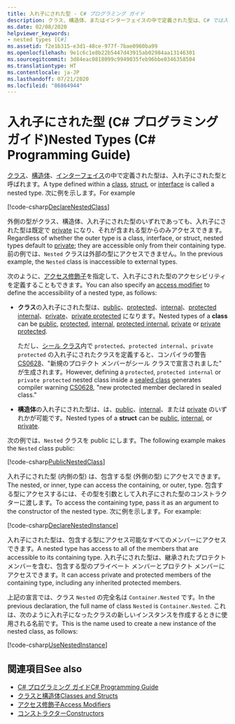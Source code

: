 ```yaml
---
title: 入れ子にされた型 - C# プログラミング ガイド
description: クラス、構造体、またはインターフェイスの中で定義された型は、C# では入れ子にされた型と呼ばれます。
ms.date: 02/08/2020
helpviewer_keywords:
- nested types [C#]
ms.assetid: f2e1b315-e3d1-48ce-977f-7bae0960ba99
ms.openlocfilehash: 9e1c6c1e8b22b5447d43915ab02984aa13146301
ms.sourcegitcommit: 3d84eac0818099c9949035feb96bbe0346358504
ms.translationtype: HT
ms.contentlocale: ja-JP
ms.lasthandoff: 07/21/2020
ms.locfileid: "86864944"
---
```

# <a name="nested-types-c-programming-guide"></a><span data-ttu-id="fc024-103">入れ子にされた型 (C# プログラミング ガイド)</span><span class="sxs-lookup"><span data-stu-id="fc024-103">Nested Types (C# Programming Guide)</span></span>

<span data-ttu-id="fc024-104">[クラス](../../language-reference/keywords/class.md)、[構造体](../../language-reference/builtin-types/struct.md)、[インターフェイス](../../language-reference/keywords/interface.md)の中で定義された型は、入れ子にされた型と呼ばれます。</span><span class="sxs-lookup"><span data-stu-id="fc024-104">A type defined within a [class](../../language-reference/keywords/class.md), [struct](../../language-reference/builtin-types/struct.md), or [interface](../../language-reference/keywords/interface.md) is called a nested type.</span></span> <span data-ttu-id="fc024-105">次に例を示します。</span><span class="sxs-lookup"><span data-stu-id="fc024-105">For example</span></span>

[!code-csharp[DeclareNestedClass](~/samples/snippets/csharp/objectoriented/nestedtypes.cs#DeclareNestedClass)]

<span data-ttu-id="fc024-106">外側の型がクラス、構造体、入れ子にされた型のいずれであっても、入れ子にされた型は既定で [private](../../language-reference/keywords/private.md) になり、それが含まれる型からのみアクセスできます。</span><span class="sxs-lookup"><span data-stu-id="fc024-106">Regardless of whether the outer type is a class, interface, or struct, nested types default to [private](../../language-reference/keywords/private.md); they are accessible only from their containing type.</span></span> <span data-ttu-id="fc024-107">前の例では、`Nested` クラスは外部の型にアクセスできません。</span><span class="sxs-lookup"><span data-stu-id="fc024-107">In the previous example, the `Nested` class is inaccessible to external types.</span></span>

<span data-ttu-id="fc024-108">次のように、[アクセス修飾子](../../language-reference/keywords/access-modifiers.md)を指定して、入れ子にされた型のアクセシビリティを定義することもできます。</span><span class="sxs-lookup"><span data-stu-id="fc024-108">You can also specify an [access modifier](../../language-reference/keywords/access-modifiers.md) to define the accessibility of a nested type, as follows:</span></span>

- <span data-ttu-id="fc024-109">**クラス**の入れ子にされた型は、[public](../../language-reference/keywords/public.md)、[protected](../../language-reference/keywords/protected.md)、[internal](../../language-reference/keywords/internal.md)、[protected internal](../../language-reference/keywords/protected-internal.md)、[private](../../language-reference/keywords/private.md)、[private protected](../../language-reference/keywords/private-protected.md) になります。</span><span class="sxs-lookup"><span data-stu-id="fc024-109">Nested types of a **class** can be [public](../../language-reference/keywords/public.md), [protected](../../language-reference/keywords/protected.md), [internal](../../language-reference/keywords/internal.md), [protected internal](../../language-reference/keywords/protected-internal.md), [private](../../language-reference/keywords/private.md) or [private protected](../../language-reference/keywords/private-protected.md).</span></span>

   <span data-ttu-id="fc024-110">ただし、[シール クラス](../../language-reference/keywords/sealed.md)内で `protected`、`protected internal`、`private protected` の入れ子にされたクラスを定義すると、コンパイラの警告 [CS0628](../../misc/cs0628.md)、"新規のプロテクト メンバーがシール クラスで宣言されました" が生成されます。</span><span class="sxs-lookup"><span data-stu-id="fc024-110">However, defining a `protected`, `protected internal` or `private protected` nested class inside a [sealed class](../../language-reference/keywords/sealed.md) generates compiler warning [CS0628](../../misc/cs0628.md), "new protected member declared in sealed class."</span></span>
  
- <span data-ttu-id="fc024-111">**構造体**の入れ子にされた型は、は、[public](../../language-reference/keywords/public.md)、[internal](../../language-reference/keywords/internal.md)、または [private](../../language-reference/keywords/private.md) のいずれかが可能です。</span><span class="sxs-lookup"><span data-stu-id="fc024-111">Nested types of a **struct** can be [public](../../language-reference/keywords/public.md), [internal](../../language-reference/keywords/internal.md), or [private](../../language-reference/keywords/private.md).</span></span>

<span data-ttu-id="fc024-112">次の例では、`Nested` クラスを public にします。</span><span class="sxs-lookup"><span data-stu-id="fc024-112">The following example makes the `Nested` class public:</span></span>

[!code-csharp[PublicNestedClass](~/samples/snippets/csharp/objectoriented/nestedtypes.cs#PublicNestedClass)]

<span data-ttu-id="fc024-113">入れ子にされた型 (内側の型) は、包含する型 (外側の型) にアクセスできます。</span><span class="sxs-lookup"><span data-stu-id="fc024-113">The nested, or inner, type can access the containing, or outer, type.</span></span> <span data-ttu-id="fc024-114">包含する型にアクセスするには、その型を引数として入れ子にされた型のコンストラクターに渡します。</span><span class="sxs-lookup"><span data-stu-id="fc024-114">To access the containing type, pass it as an argument to the constructor of the nested type.</span></span> <span data-ttu-id="fc024-115">次に例を示します。</span><span class="sxs-lookup"><span data-stu-id="fc024-115">For example:</span></span>

[!code-csharp[DeclareNestedInstance](~/samples/snippets/csharp/objectoriented/nestedtypes.cs#DeclareNestedInstance)]

<span data-ttu-id="fc024-116">入れ子にされた型は、包含する型にアクセス可能なすべてのメンバーにアクセスできます。</span><span class="sxs-lookup"><span data-stu-id="fc024-116">A nested type has access to all of the members that are accessible to its containing type.</span></span> <span data-ttu-id="fc024-117">入れ子にされた型は、継承されたプロテクト メンバーを含む、包含する型のプライベート メンバーとプロテクト メンバーにアクセスできます。</span><span class="sxs-lookup"><span data-stu-id="fc024-117">It can access private and protected members of the containing type, including any inherited protected members.</span></span>

<span data-ttu-id="fc024-118">上記の宣言では、クラス `Nested` の完全名は `Container.Nested` です。</span><span class="sxs-lookup"><span data-stu-id="fc024-118">In the previous declaration, the full name of class `Nested` is `Container.Nested`.</span></span> <span data-ttu-id="fc024-119">これは、次のように入れ子になったクラスの新しいインスタンスを作成するときに使用される名前です。</span><span class="sxs-lookup"><span data-stu-id="fc024-119">This is the name used to create a new instance of the nested class, as follows:</span></span>

[!code-csharp[UseNestedInstance](~/samples/snippets/csharp/objectoriented/nestedtypes.cs#UseNestedInstance)]

## <a name="see-also"></a><span data-ttu-id="fc024-120">関連項目</span><span class="sxs-lookup"><span data-stu-id="fc024-120">See also</span></span>

- [<span data-ttu-id="fc024-121">C# プログラミング ガイド</span><span class="sxs-lookup"><span data-stu-id="fc024-121">C# Programming Guide</span></span>](../index.md)
- [<span data-ttu-id="fc024-122">クラスと構造体</span><span class="sxs-lookup"><span data-stu-id="fc024-122">Classes and Structs</span></span>](./index.md)
- [<span data-ttu-id="fc024-123">アクセス修飾子</span><span class="sxs-lookup"><span data-stu-id="fc024-123">Access Modifiers</span></span>](./access-modifiers.md)
- [<span data-ttu-id="fc024-124">コンストラクター</span><span class="sxs-lookup"><span data-stu-id="fc024-124">Constructors</span></span>](./constructors.md)
